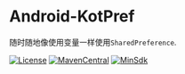 # Android-KotPref
随时随地像使用变量一样使用`SharedPreference`.

[![License](https://img.shields.io/badge/License%20-Apache%202-337ab7.svg?style=flat-square)](https://www.apache.org/licenses/LICENSE-2.0)
[![MavenCentral](https://img.shields.io/badge/%20MavenCentral%20-1.0.0-5bc0de.svg?style=flat-square)](https://repo1.maven.org/maven2/com/zwenkai/kotpref)
[![MinSdk](https://img.shields.io/badge/%20MinSdk%20-%2014%2B%20-f0ad4e.svg?style=flat-square)](https://android-arsenal.com/api?level=14)